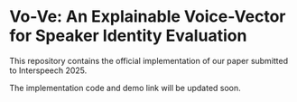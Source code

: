 # Vo-Ve: An Explainable Voice-Vector for Speaker Identity Evaluation
This repository contains the official implementation of our paper submitted to Interspeech 2025.

The implementation code and demo link will be updated soon.
